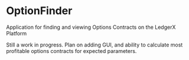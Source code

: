 # OptionFinder
Application for finding and viewing Options Contracts on the LedgerX Platform

Still a work in progress. Plan on adding GUI, and ability to calculate most profitable options contracts for expected parameters.
